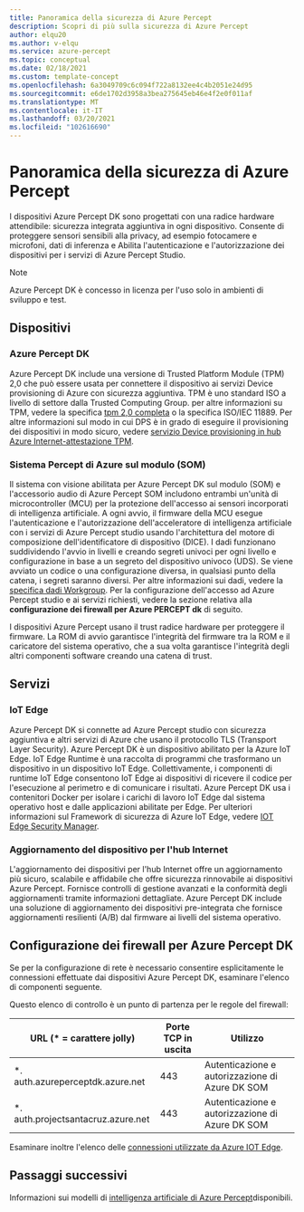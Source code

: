 ```yaml
---
title: Panoramica della sicurezza di Azure Percept
description: Scopri di più sulla sicurezza di Azure Percept
author: elqu20
ms.author: v-elqu
ms.service: azure-percept
ms.topic: conceptual
ms.date: 02/18/2021
ms.custom: template-concept
ms.openlocfilehash: 6a3049709c6c094f722a8132ee4c4b2051e24d95
ms.sourcegitcommit: e6de1702d3958a3bea275645eb46e4f2e0f011af
ms.translationtype: MT
ms.contentlocale: it-IT
ms.lasthandoff: 03/20/2021
ms.locfileid: "102616690"
---
```

# <a name="azure-percept-security-overview"></a>Panoramica della sicurezza di Azure Percept

I dispositivi Azure Percept DK sono progettati con una radice hardware attendibile: sicurezza integrata aggiuntiva in ogni dispositivo. Consente di proteggere sensori sensibili alla privacy, ad esempio fotocamere e microfoni, dati di inferenza e Abilita l'autenticazione e l'autorizzazione dei dispositivi per i servizi di Azure Percept Studio.

> [!NOTE]
> Azure Percept DK è concesso in licenza per l'uso solo in ambienti di sviluppo e test.

## <a name="devices"></a>Dispositivi

### <a name="azure-percept-dk"></a>Azure Percept DK

Azure Percept DK include una versione di Trusted Platform Module (TPM) 2,0 che può essere usata per connettere il dispositivo ai servizi Device provisioning di Azure con sicurezza aggiuntiva. TPM è uno standard ISO a livello di settore dalla Trusted Computing Group. per altre informazioni su TPM, vedere la specifica [tpm 2,0 completa](https://trustedcomputinggroup.org/resource/tpm-library-specification/) o la specifica ISO/IEC 11889. Per altre informazioni sul modo in cui DPS è in grado di eseguire il provisioning dei dispositivi in modo sicuro, vedere [servizio Device provisioning in hub Azure Internet-attestazione TPM](https://docs.microsoft.com/azure/iot-dps/concepts-tpm-attestation).

### <a name="azure-percept-system-on-module-som"></a>Sistema Percept di Azure sul modulo (SOM)

Il sistema con visione abilitata per Azure Percept DK sul modulo (SOM) e l'accessorio audio di Azure Percept SOM includono entrambi un'unità di microcontroller (MCU) per la protezione dell'accesso ai sensori incorporati di intelligenza artificiale. A ogni avvio, il firmware della MCU esegue l'autenticazione e l'autorizzazione dell'acceleratore di intelligenza artificiale con i servizi di Azure Percept studio usando l'architettura del motore di composizione dell'identificatore di dispositivo (DICE). I dadi funzionano suddividendo l'avvio in livelli e creando segreti univoci per ogni livello e configurazione in base a un segreto del dispositivo univoco (UDS). Se viene avviato un codice o una configurazione diversa, in qualsiasi punto della catena, i segreti saranno diversi. Per altre informazioni sui dadi, vedere la [specifica dadi Workgroup](https://trustedcomputinggroup.org/work-groups/dice-architectures/). Per la configurazione dell'accesso ad Azure Percept studio e ai servizi richiesti, vedere la sezione relativa alla **configurazione dei firewall per Azure PERCEPT dk** di seguito.

I dispositivi Azure Percept usano il trust radice hardware per proteggere il firmware. La ROM di avvio garantisce l'integrità del firmware tra la ROM e il caricatore del sistema operativo, che a sua volta garantisce l'integrità degli altri componenti software creando una catena di trust.

## <a name="services"></a>Servizi

### <a name="iot-edge"></a>IoT Edge

Azure Percept DK si connette ad Azure Percept studio con sicurezza aggiuntiva e altri servizi di Azure che usano il protocollo TLS (Transport Layer Security). Azure Percept DK è un dispositivo abilitato per la Azure IoT Edge. IoT Edge Runtime è una raccolta di programmi che trasformano un dispositivo in un dispositivo IoT Edge. Collettivamente, i componenti di runtime IoT Edge consentono IoT Edge ai dispositivi di ricevere il codice per l'esecuzione al perimetro e di comunicare i risultati. Azure Percept DK usa i contenitori Docker per isolare i carichi di lavoro IoT Edge dal sistema operativo host e dalle applicazioni abilitate per Edge. Per ulteriori informazioni sul Framework di sicurezza di Azure IoT Edge, vedere [IOT Edge Security Manager](https://docs.microsoft.com/azure/iot-edge/iot-edge-security-manager).

### <a name="device-update-for-iot-hub"></a>Aggiornamento del dispositivo per l'hub Internet

L'aggiornamento dei dispositivi per l'hub Internet offre un aggiornamento più sicuro, scalabile e affidabile che offre sicurezza rinnovabile ai dispositivi Azure Percept. Fornisce controlli di gestione avanzati e la conformità degli aggiornamenti tramite informazioni dettagliate. Azure Percept DK include una soluzione di aggiornamento dei dispositivi pre-integrata che fornisce aggiornamenti resilienti (A/B) dal firmware ai livelli del sistema operativo.

<!---I think the below topics need to be somewhere else, (i.e. not on the main page)
--->

## <a name="configuring-firewalls-for-azure-percept-dk"></a>Configurazione dei firewall per Azure Percept DK

Se per la configurazione di rete è necessario consentire esplicitamente le connessioni effettuate dai dispositivi Azure Percept DK, esaminare l'elenco di componenti seguente.

Questo elenco di controllo è un punto di partenza per le regole del firewall:

|URL (* = carattere jolly) |Porte TCP in uscita|    Utilizzo|
|-------------------|------------------|---------|
|*. auth.azureperceptdk.azure.net|   443|    Autenticazione e autorizzazione di Azure DK SOM|
|*. auth.projectsantacruz.azure.net| 443|    Autenticazione e autorizzazione di Azure DK SOM|

Esaminare inoltre l'elenco delle [connessioni utilizzate da Azure IOT Edge](https://docs.microsoft.com/azure/iot-edge/production-checklist#allow-connections-from-iot-edge-devices).

<!---
## Additional Recommendations for Deployment to Production

Azure Percept DK offers a great variety of security capabilities out of the box. In addition to those powerful security features included in the current release, Microsoft also suggests the following guidelines when considering production deployments:

- Strong physical protection of the device itself
- Ensuring data at rest encryption is enabled
- Continuously monitoring the device posture and quickly responding to alerts
- Limiting the number of administrators who have access to the device
--->


## <a name="next-steps"></a>Passaggi successivi

Informazioni sui modelli di [intelligenza artificiale di Azure Percept](./overview-ai-models.md)disponibili.
